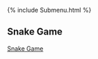 {% include Submenu.html %}
## Snake Game
<!---
Markdown Format takes entire column
-->
[Snake Game](https://realgotweb.duckdns.org/snakegame)

